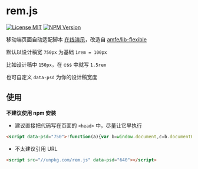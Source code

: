 # rem.js

[![License MIT](https://img.shields.io/npm/l/rem.js.svg)](https://github.com/zhuweiyou/rem.js/blob/master/LICENSE)
[![NPM Version](https://img.shields.io/npm/v/rem.js.svg)](https://www.npmjs.com/package/rem.js)

移动端页面自动适配脚本 [在线演示](https://zhuweiyou.github.io/rem.js)，改造自 [amfe/lib-flexible](https://github.com/amfe/lib-flexible)

默认以设计稿宽 `750px` 为基础 `1rem = 100px`

比如设计稿中 `150px`，在 css 中就写 `1.5rem`

也可自定义 `data-psd` 为你的设计稿宽度

## 使用

**不建议使用 npm 安装**

- 建议直接把代码写在页面的 `<head>` 中，尽量让它早执行

```html
<script data-psd="750">!function(a){var b=window.document,c=b.documentElement,d=a?~~a.dataset.psd:750,e=1,f=1/e,g="orientationchange"in window?"orientationchange":"resize",h=b.createElement("meta");h.name="viewport",h.content="width=device-width, user-scalable=no, initial-scale="+f+", maximum-scale="+f+", minimum-scale="+f,c.firstElementChild.appendChild(h);var i=function(){var a=c.clientWidth;a/e>d&&(a=d*e),c.dataset.width=a,c.dataset.persent=100*(a/d),c.style.fontSize=100*(a/d)+"px"};i(),b.addEventListener&&window.addEventListener(g,i,!1)}(document.querySelector("script[data-psd]"));</script>
```

- 不太建议引用 URL

```html
<script src="//unpkg.com/rem.js" data-psd="640"></script>
```
